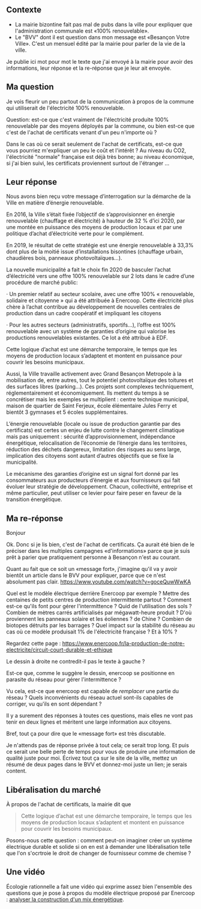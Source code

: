 ## Contexte

- La mairie bizontine fait pas mal de pubs dans la ville pour expliquer que l'administration communale est «100% renouvelable».
- Le "BVV" dont il est question dans mon message est «Besançon Votre Ville». C'est un mensuel édité par la mairie pour parler de la vie de la ville.


Je publie ici mot pour mot le texte que j'ai envoyé à la mairie pour avoir des informations, leur réponse et la re-réponse que je leur ait envoyée.

## Ma question

Je vois fleurir un peu partout de la communication à propos de la commune qui utiliserait de l'électricité 100% renouvelable.

Question: est-ce que c'est vraiment de l'électricité produite 100% renouvelable par des moyens déployés par la commune, ou bien est-ce que c'est de l'achat de certificats venant d'un peu n'importe où ?

Dans le cas où ce serait seulement de l'achat de certificats, est-ce que vous pourriez m'expliquer un peu le coût et l'intérêt ? Au niveau du CO2, l'électricité "normale" française est déjà très bonne; au niveau économique, si j'ai bien suivi, les certificats proviennent surtout de l'étranger ...


## Leur réponse

Nous avons bien reçu votre message d’interrogation sur la démarche de la Ville en matière d’énergie renouvelable.

En 2016, la Ville s’était fixée l’objectif de s’approvisionner en énergie renouvelable (chauffage et électricité)  à hauteur de 32 % d’ici 2020, par une montée en puissance des moyens de production locaux et par une politique d’achat d’électricité verte pour le complément.

En 2019, le résultat de cette stratégie est une énergie renouvelable à 33,3% dont plus de la moitié issue d’installations bisontines (chauffage urbain, chaudières bois, panneaux photovoltaïques…).

La nouvelle municipalité a fait le choix fin 2020 de basculer l’achat d’électricité vers une offre 100% renouvelable sur 2 lots dans le cadre d’une procédure de marché public:

·         Un premier relatif au secteur scolaire, avec une offre 100% « renouvelable, solidaire et citoyenne » qui a été attribuée à Enercoop. Cette électricité plus chère à l’achat contribue au développement de nouvelles centrales de production dans un cadre coopératif et impliquant les citoyens

·         Pour les autres secteurs (administratifs, sportifs…), l’offre est 100% renouvelable avec un système de garanties d’origine qui valorise les productions renouvelables existantes. Ce lot a été attribué à EDF.

Cette logique d’achat est une démarche temporaire, le temps que les moyens de production locaux s’adaptent et montent en puissance pour couvrir les besoins municipaux.

Aussi, la Ville travaille activement avec Grand Besançon Metropole à la mobilisation de, entre autres,  tout le potentiel photovoltaïque des toitures et des surfaces libres (parking…). Ces projets sont complexes techniquement, réglementairement et économiquement. Ils mettent du temps à se concrétiser mais les exemples se multiplient : centre technique municipal, maison de quartier de Saint Ferjeux, école élémentaire Jules Ferry et bientôt 3 gymnases et 5 écoles supplémentaires.

L’énergie renouvelable (locale ou issue de production garantie par des certificats) est certes un enjeu de lutte contre le changement climatique mais pas uniquement : sécurité d’approvisionnement, indépendance énergétique, relocalisation de l’économie de l’énergie dans les territoires, réduction des déchets dangereux, limitation des risques au sens large, implication des citoyens sont autant d’autres objectifs que se fixe la municipalité.

Le mécanisme des garanties d’origine est un signal fort donné par les consommateurs aux producteurs d’énergie et aux fournisseurs qui fait évoluer leur stratégie de développement. Chacun, collectivité, entreprise et même particulier, peut utiliser ce levier pour faire peser en faveur de la transition énergétique.


## Ma re-réponse


Bonjour


Ok. Donc si je lis bien, c'est de l'achat de certificats. Ça aurait été 
bien de le préciser dans les multiples campagnes «d'informations» parce 
que je suis prêt à parier que pratiquement personne à Besançon n'est au 
courant.

Quant au fait que ce soit un «message fort», j'imagine qu'il va y avoir 
bientôt un article dans le BVV pour expliquer, parce que ce n'est 
absolument pas clair.
https://www.youtube.com/watch?v=goceQuwWwKA

Quel est le modèle électrique derrière Enercoop par exemple ? Mettre des 
centaines de petits centres de production intermittente partout ?
Comment est-ce qu'ils font pour gérer l'intermittence ? Quid de 
l'utilisation des sols ? Combien de mètres carrés artificialisés par 
mégawatt-heure produit ? D'où proviennent les panneaux solaire et les 
éoliennes ? de Chine ? Combien de biotopes détruits par les barrages ? 
Quel impact sur la stabilité du réseau au cas où ce modèle produisait 1% 
de l'électricité française ? Et à 10% ?

Regardez cette page :
https://www.enercoop.fr/la-production-de-notre-electricite/circuit-court-durable-et-ethique

Le dessin à droite ne contredit-il pas le texte à gauche ?

Est-ce que, comme le suggère le dessin, enercoop se positionne en 
parasite du réseau pour gérer l'intermittence ?

Vu cela, est-ce que enercoop est capable de *remplacer* une partie du 
réseau ? Quels inconvénients du réseau actuel sont-ils capables de 
corriger, vu qu'ils en sont dépendant ?


Il y a surement des réponses à toutes ces questions, mais elles ne vont 
pas tenir en deux lignes et méritent une large information aux citoyens.


Bref, tout ça pour dire que le «message fort» est très discutable.

Je n'attends pas de réponse privée à tout cela; ce serait trop long. Et 
puis ce serait une belle perte de temps pour vous de produire une 
information de qualité juste pour moi.
Écrivez tout ça sur le site de la ville, mettez un résumé de deux pages 
dans le BVV et donnez-moi juste un lien; je serais content.


## Libéralisation du marché

À propos de l'achat de certificats, la mairie dit que

> Cette logique d’achat est une démarche temporaire, le temps que les moyens de production locaux s’adaptent et montent en puissance pour couvrir les besoins municipaux.

Posons-nous cette question : comment peut-on imaginer créer un système électrique durable et solide si on en est à demander une libéralisation telle que l'on s'ocrtroie le droit de changer de fournisseur comme de chemise ?

## Une vidéo

Écologie rationnelle a fait une vidéo qui exprime assez bien l'ensemble des questions que je pose à propos du modèle électrique proposé par Enercoop : [analyser la construction d'un mix énergétique](https://www.youtube.com/watch?v=jtKIQfDyTuA).

